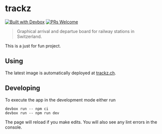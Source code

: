 # trackz

[![Built with Devbox](https://www.jetify.com/img/devbox/shield_galaxy.svg)](https://www.jetify.com/devbox/docs/contributor-quickstart/)
[![PRs Welcome](https://img.shields.io/badge/PRs-welcome-brightgreen.svg?style=flat-square)](http://makeapullrequest.com)

> Graphical arrival and departue board for railway stations in Switzerland.

This is a just for fun project.

## Using

The latest image is automatically deployed at [trackz.ch](http://trackz.ch).

## Developing

To execute the app in the development mode either run

```
devbox run -- npm ci
devbox run -- npm run dev
```

The page will reload if you make edits. You will also see any lint errors in the console.
